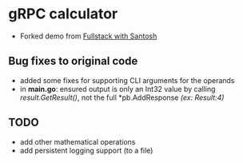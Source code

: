 # gRPC calculator
 - Forked demo from [Fullstack with Santosh](https://santoshk.dev/posts/2022/grpc-for-absolute-beginners-in-go/)

## Bug fixes to original code
* added some fixes for supporting CLI arguments for the operands
* in **main.go**: ensured output is only an Int32 value by calling _result.GetResult()_, not the full *pb.AddResponse _(ex: Result:4)_

## TODO
* add other mathematical operations
* add persistent logging support (to a file)